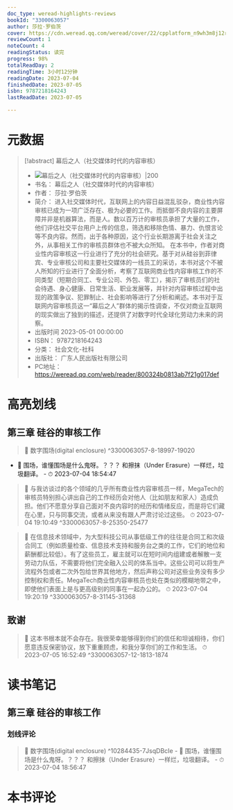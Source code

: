 ```yaml
---
doc_type: weread-highlights-reviews
bookId: "3300063057"
author: 莎拉·罗伯茨
cover: https://cdn.weread.qq.com/weread/cover/22/cpplatform_n9wh3m8j12rng9fqptpysw/t7_cpplatform_n9wh3m8j12rng9fqptpysw1688431883.jpg
reviewCount: 1
noteCount: 4
readingStatus: 读完
progress: 98%
totalReadDay: 2
readingTime: 3小时12分钟
readingDate: 2023-07-04
finishedDate: 2023-07-05
isbn: 9787218164243
lastReadDate: 2023-07-05

---
```

# 元数据
> [!abstract] 幕后之人（社交媒体时代的内容审核）
> - ![ 幕后之人（社交媒体时代的内容审核）|200](https://cdn.weread.qq.com/weread/cover/22/cpplatform_n9wh3m8j12rng9fqptpysw/t7_cpplatform_n9wh3m8j12rng9fqptpysw1688431883.jpg)
> - 书名： 幕后之人（社交媒体时代的内容审核）
> - 作者： 莎拉·罗伯茨
> - 简介： 进入社交媒体时代，互联网上的内容日益混乱驳杂，商业性内容审核已成为一项广泛存在、极为必要的工作。而抵御不良内容的主要屏障并非是机器算法，而是人。数以百万计的审核员承担了大量的工作，他们评估社交平台用户上传的信息，筛选和移除色情、暴力、仇恨言论等不良内容。然而，出于各种原因，这个行业长期游离于社会关注之外，从事相关工作的审核员群体也不被大众所知。
在本书中，作者对商业性内容审核这一行业进行了充分的社会研究。基于对从硅谷到菲律宾、专业审核公司和主要社交媒体的一线员工的采访，本书对这个不被人所知的行业进行了全面分析，考察了互联网商业性内容审核工作的不同类型（短期合同工、专业公司、外包、零工），揭示了审核员们的社会待遇、身心健康、日常生活、职业发展等，并针对内容审核过程中出现的政策争议、犯罪制止、社会影响等进行了分析和阐述。本书对于互联网内容审核员这一“幕后之人”群体的揭示性调查，不仅对商业互联网的现实做出了独到的描述，还提供了对数字时代全球化劳动力未来的洞察。
> - 出版时间 2023-05-01 00:00:00
> - ISBN： 9787218164243
> - 分类： 社会文化-社科
> - 出版社： 广东人民出版社有限公司
> - PC地址：https://weread.qq.com/web/reader/800324b0813ab7f21g017def

# 高亮划线

## 第三章 硅谷的审核工作

> 📌  数字围场(digital enclosure) ^3300063057-8-18997-19020
- 💭 围场，谁懂围场是什么鬼呀。？？？
和擦抹（Under Erasure）一样烂，垃圾翻译。 - ⏱ 2023-07-04 18:54:47 

> 📌 与我访谈过的各个领域的几乎所有商业性内容审核员一样，MegaTech的审核员特别担心讲出自己的工作经历会对他人（比如朋友和家人）造成负担。他们不愿意分享自己面对不良内容时的经历和情绪反应，而是将它们藏在心里，只与同事交流，或者从来没有跟人严肃讨论过这些。 
> ⏱ 2023-07-04 19:10:49 ^3300063057-8-25350-25477

> 📌 在信息技术领域中，为大型科技公司从事低级工作的往往是合同工和次级合同工（例如质量检查、信息技术支持和服务台之类的工作，它们的地位和薪酬都比较低）。有了这些员工，雇主就可以在短时间内组建或者解散一支劳动力队伍，不需要将他们完全融入公司的体系当中。这些公司可以将生产流程外包或者二次外包给世界其他地方，然后声称公司对这些业务没有多少控制权和责任。MegaTech商业性内容审核员也处在类似的模糊地带之中，即使他们表面上是与更高级别的同事在一起办公的。 
> ⏱ 2023-07-04 19:20:19 ^3300063057-8-31145-31368

## 致谢

> 📌 这本书根本就不会存在。我很荣幸能够得到你们的信任和坦诚相待，你们愿意违反保密协议，放下重重顾虑，和我分享你们的工作和生活。 
> ⏱ 2023-07-05 16:52:49 ^3300063057-12-1813-1874

# 读书笔记

## 第三章 硅谷的审核工作

### 划线评论
> 📌 数字围场(digital enclosure)  ^10284435-7JsqDBcIe
    - 💭 围场，谁懂围场是什么鬼呀。？？？
和擦抹（Under Erasure）一样烂，垃圾翻译。
    - ⏱ 2023-07-04 18:56:47
   
# 本书评论
